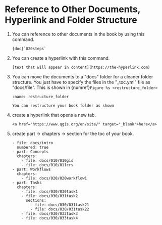 # Reference to Other Documents, Hyperlink and Folder Structure

1. You can reference to other documents in the book by using this command.
    ````
    {doc}`020steps`
    ````
2. You can create a hyperlink with this command.
    ````
    [text that will appear in content](https://the-hyperlink.com)
    ````
3. You can move the documents to a "docs" folder for a cleaner folder structure. You just have to specify the files in the "_toc.yml" file as "docs/file". This is shown in {numref}`Figure %s <restructure_folder>`

    ```{figure} /_static/steps/restructure_folder.png
    :name: restructure_folder

    You can restructure your book folder as shown
    ```
4. create a hyperlink that opens a new tab.
    ````
    <a href="https://www.qgis.org/en/site/" target="_blank">here</a>
    ````

5. create part -> chapters -> section for the toc of your book.

    ````
    - file: docs/intro
      numbered: true
    - part: Concepts
      chapters:
        - file: docs/010/010gis
        - file: docs/010/011crs
    - part: Workflows
      chapters:
        - file: docs/020/020workflow1
    - part: Tasks
      chapters:
        - file: docs/030/030task1
        - file: docs/030/031task2
          sections:
            - file: docs/030/031task21
            - file: docs/030/031task22
        - file: docs/030/032task3
        - file: docs/030/033task4
    ````
